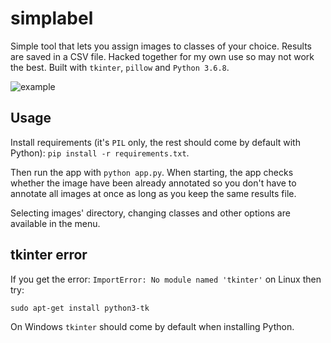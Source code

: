 # simplabel
Simple tool that lets you assign images to classes of your choice. Results are saved in a CSV file. Hacked together for my own use so may not work the best. Built with `tkinter`, `pillow` and `Python 3.6.8`.  

![example](https://i.imgur.com/TXBP4dc.png)

## Usage
Install requirements (it's `PIL` only, the rest should come by default with Python): `pip install -r requirements.txt`.

Then run the app with `python app.py`. When starting, the app checks whether the image have been already annotated so you don't have to annotate all images at once as long as you keep the same results file.

Selecting images' directory, changing classes and other options are available in the menu.

## tkinter error
If you get the error: `ImportError: No module named 'tkinter'` on Linux then try:

`sudo apt-get install python3-tk`

On Windows `tkinter` should come by default when installing Python. 

